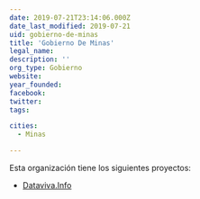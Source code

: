 ```yaml
---
date: 2019-07-21T23:14:06.000Z
date_last_modified: 2019-07-21
uid: gobierno-de-minas
title: 'Gobierno De Minas'
legal_name: 
description: ''
org_type: Gobierno
website: 
year_founded: 
facebook: 
twitter: 
tags:

cities: 
  - Minas

---
```


Esta organización tiene los siguientes proyectos:

- [Dataviva.Info](/proyectos/dataviva-info)
